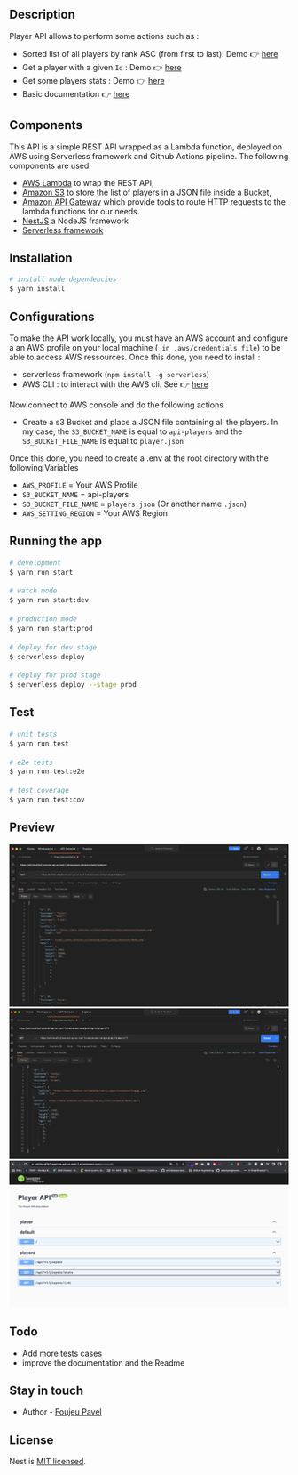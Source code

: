 ## Description

Player API allows to perform some actions such as :

- Sorted list of all players by rank ASC (from first to last): Demo 👉 [here](https://whrtwu43q7.execute-api.us-east-1.amazonaws.com/prod/api/v1/players/)
- Get a player with a given `Id` : Demo 👉 [here](https://whrtwu43q7.execute-api.us-east-1.amazonaws.com/prod/api/v1/players/17)
- Get some players stats : Demo 👉 [here](https://whrtwu43q7.execute-api.us-east-1.amazonaws.com/prod/api/v1/players/stats)
- Basic documentation 👉 [here](https://whrtwu43q7.execute-api.us-east-1.amazonaws.com/prod/api)

## Components

This API is a simple REST API wrapped as a Lambda function, deployed on AWS using Serverless framework and Github Actions pipeline. The following components are used:

- [AWS Lambda](https://aws.amazon.com/fr/lambda/) to wrap the REST API,
- [Amazon S3](https://docs.aws.amazon.com/s3/index.html) to store the list of players in a JSON file inside a Bucket,
- [Amazon API Gateway](https://aws.amazon.com/fr/api-gateway/) which provide tools to route HTTP requests to the lambda functions for our needs.
- [NestJS](https://nestjs.com/) a NodeJS framework
- [Serverless framework](https://www.serverless.com/)

## Installation

```bash
# install node dependencies
$ yarn install
```

## Configurations

To make the API work locally, you must have an AWS account and configure a an AWS profile on your local machine (` in .aws/credentials file`) to be able to access AWS ressources. Once this done, you need to install :

- serverless framework (`npm install -g serverless`)
- AWS CLI : to interact with the AWS cli. See 👉 [here](https://docs.aws.amazon.com/cli/latest/userguide/getting-started-install.html)

Now connect to AWS console and do the following actions

- Create a s3 Bucket and place a JSON file containing all the players. In my case, the `S3_BUCKET_NAME` is equal to `api-players` and the `S3_BUCKET_FILE_NAME` is equal to `player.json`

Once this done, you need to create a .env at the root directory with the following Variables

- `AWS_PROFILE` = Your AWS Profile
- `S3_BUCKET_NAME` = api-players
- `S3_BUCKET_FILE_NAME` = `players.json` (Or another name `.json`)
- `AWS_SETTING_REGION` = Your AWS Region

## Running the app

```bash
# development
$ yarn run start

# watch mode
$ yarn run start:dev

# production mode
$ yarn run start:prod

# deploy for dev stage
$ serverless deploy

# deploy for prod stage
$ serverless deploy --stage prod
```

## Test

```bash
# unit tests
$ yarn run test

# e2e tests
$ yarn run test:e2e

# test coverage
$ yarn run test:cov
```

## Preview

![App-demo](./screenshots/demo1.png)
![App-demo](./screenshots/demo3.png)
![App-demo](./screenshots/demo2.png)

## Todo

- Add more tests cases
- improve the documentation and the Readme

## Stay in touch

- Author - [Foujeu Pavel](https://blog.foujeupavel.com/contact/)

## License

Nest is [MIT licensed](LICENSE).
